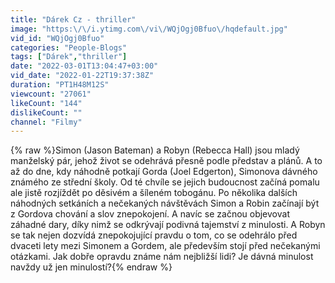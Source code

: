 ```yaml
---
title: "Dárek Cz - thriller"
image: "https:\/\/i.ytimg.com\/vi\/WQjOgj0Bfuo\/hqdefault.jpg"
vid_id: "WQjOgj0Bfuo"
categories: "People-Blogs"
tags: ["Dárek","thriller"]
date: "2022-03-01T13:04:47+03:00"
vid_date: "2022-01-22T19:37:38Z"
duration: "PT1H48M12S"
viewcount: "27061"
likeCount: "144"
dislikeCount: ""
channel: "Filmy"
---
```

{% raw %}Simon (Jason Bateman) a Robyn (Rebecca Hall) jsou mladý manželský pár, jehož život se odehrává přesně podle představ a plánů. A to až do dne, kdy náhodně potkají Gorda (Joel Edgerton), Simonova dávného známého ze střední školy. Od té chvíle se jejich budoucnost začíná pomalu ale jistě rozjíždět po děsivém a šíleném tobogánu. Po několika dalších náhodných setkáních a nečekaných návštěvách Simon a Robin začínají být z Gordova chování a slov znepokojení. A navíc se začnou objevovat záhadné dary, díky nimž se odkrývají podivná tajemství z minulosti. A Robyn se tak nejen dozvídá znepokojující pravdu o tom, co se odehrálo před dvaceti lety mezi Simonem a Gordem, ale především stojí před nečekanými otázkami. Jak dobře opravdu známe nám nejbližší lidi? Je dávná minulost navždy už jen minulostí?{% endraw %}
